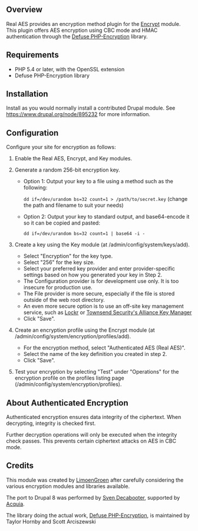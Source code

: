 ## Overview

Real AES provides an encryption method plugin for the
[Encrypt](https://drupal.org/project/encrypt) module. This plugin offers AES
encryption using CBC mode and HMAC authentication through the
[Defuse PHP-Encryption](https://github.com/defuse/php-encryption) library.

## Requirements

- PHP 5.4 or later, with the OpenSSL extension
- Defuse PHP-Encryption library

## Installation

Install as you would normally install a contributed Drupal module. See
https://www.drupal.org/node/895232 for more information.
## Configuration

Configure your site for encryption as follows:

1. Enable the Real AES, Encrypt, and Key modules.
2. Generate a random 256-bit encryption key.
    - Option 1: Output your key to a file using a method such as the following:

      `dd if=/dev/urandom bs=32 count=1 > /path/to/secret.key`
      (change the path and filename to suit your needs)

    - Option 2: Output your key to standard output, and base64-encode it so it
      can be copied and pasted:

      `dd if=/dev/urandom bs=32 count=1 | base64 -i -`

3. Create a key using the Key module (at /admin/config/system/keys/add).
    - Select "Encryption" for the key type.
    - Select "256" for the key size.
    - Select your preferred key provider and enter provider-specific settings
      based on how you generated your key in Step 2.
    - The Configuration provider is for development use only. It is too insecure
      for production use.
    - The File provider is more secure, especially if the file is stored outside
      of the web root directory.
    - An even more secure option is to use an off-site key management service,
      such as [Lockr](https://www.drupal.org/project/lockr) or
      [Townsend Security's Alliance Key Manager](https://www.drupal.org/project/townsec_key)
    - Click "Save".
4. Create an encryption profile using the Encrypt module (at
   /admin/config/system/encryption/profiles/add).
    - For the encryption method, select "Authenticated AES (Real AES)".
    - Select the name of the key definition you created in step 2.
    - Click "Save".
5. Test your encryption by selecting "Test" under "Operations" for the
   encryption profile on the profiles listing page
   (/admin/config/system/encryption/profiles).

## About Authenticated Encryption

Authenticated encryption ensures data integrity of the ciphertext. When
decrypting, integrity is checked first.

Further decryption operations will only be executed when the integrity
check passes. This prevents certain ciphertext attacks on AES in CBC mode.

## Credits

This module was created by [LimoenGroen](https://limoengroen.nl/) after carefully
considering the various encryption modules and libraries available.

The port to Drupal 8 was performed by [Sven Decabooter](/u/svendecabooter), supported by
[Acquia](https://www.acquia.com/).

The library doing the actual work,
[Defuse PHP-Encryption](https://github.com/defuse/php-encryption), is maintained by
Taylor Hornby and Scott Arciszewski
